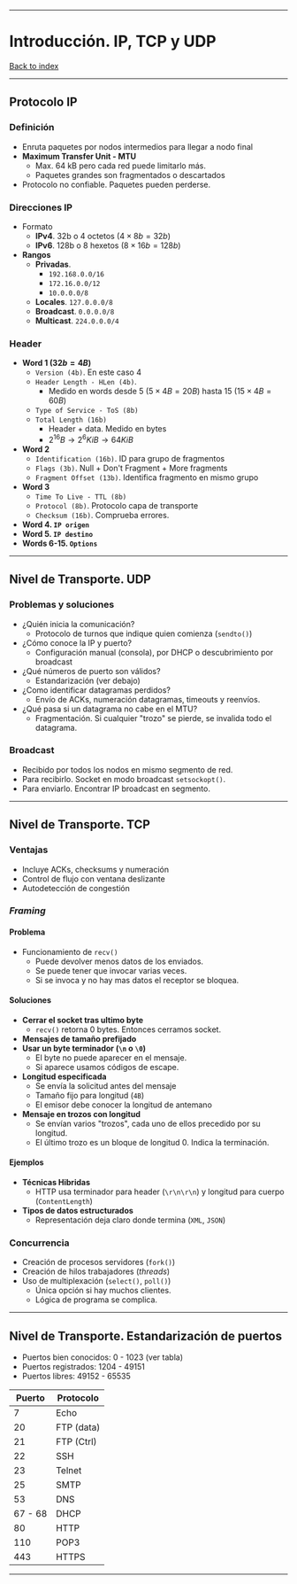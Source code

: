 
---
# Introducción. IP, TCP y UDP

[Back to index](../README.md)

---
## Protocolo IP
### Definición
- Enruta paquetes por nodos intermedios para llegar a nodo final
- **Maximum Transfer Unit - MTU**
	- Max. 64 kB pero cada red puede limitarlo más.
	- Paquetes grandes son fragmentados o descartados
- Protocolo no confiable. Paquetes pueden perderse.
### Direcciones IP
- Formato
	- **IPv4**. 32b o 4 octetos ($4\times8b = 32b$)
	- **IPv6**. 128b o 8 hexetos ($8\times16b = 128b$)
- **Rangos**
	- **Privadas**.
		- `192.168.0.0/16`
		- `172.16.0.0/12`
		- `10.0.0.0/8`
	- **Locales**. `127.0.0.0/8`
	- **Broadcast**. `0.0.0.0/8`
	- **Multicast**. `224.0.0.0/4`
### Header
- **Word 1 ($32b = 4B$)**
	- `Version (4b)`. En este caso 4
	- `Header Length - HLen (4b)`.
		- Medido en words desde 5 ($5\times4B = 20B$) hasta 15 ($15\times4B = 60B$)
	- `Type of Service - ToS (8b)`
	- `Total Length (16b)`
		- Header + data. Medido en bytes
		- $2^{16} B \to 2^6 KiB \to 64 KiB$
- **Word 2**
	- `Identification (16b)`. ID para grupo de fragmentos
	- `Flags (3b)`. Null + Don't Fragment + More fragments
	- `Fragment Offset (13b)`. Identifica fragmento en mismo grupo
- **Word 3**
	- `Time To Live - TTL (8b)`
	- `Protocol (8b)`. Protocolo capa de transporte
	- `Checksum (16b)`. Comprueba errores.
- **Word 4. `IP origen`**
- **Word 5. `IP destino`**
- **Words 6-15. `Options`**
---
## Nivel de Transporte. UDP
### Problemas y soluciones
- ¿Quién inicia la comunicación?
	- Protocolo de turnos que indique quien comienza (`sendto()`)
- ¿Cómo conoce la IP y puerto?
	- Configuración manual (consola), por DHCP o descubrimiento por broadcast
- ¿Qué números de puerto son válidos?
	- Estandarización (ver debajo)
- ¿Como identificar datagramas perdidos?
	- Envío de ACKs, numeración datagramas, timeouts y reenvíos.
- ¿Qué pasa si un datagrama no cabe en el MTU?
	- Fragmentación. Si cualquier "trozo" se pierde, se invalida todo el datagrama.
### Broadcast
- Recibido por todos los nodos en mismo segmento de red.
- Para recibirlo. Socket en modo broadcast `setsockopt()`.
- Para enviarlo. Encontrar IP broadcast en segmento.
---
## Nivel de Transporte. TCP
### Ventajas
- Incluye ACKs, checksums y numeración
- Control de flujo con ventana deslizante
- Autodetección de congestión
### *Framing*
#### Problema
- Funcionamiento de `recv()`
	- Puede devolver menos datos de los enviados.
	- Se puede tener que invocar varias veces.
	- Si se invoca y no hay mas datos el receptor se bloquea.
#### Soluciones
- **Cerrar el socket tras ultimo byte**
	- `recv()` retorna 0 bytes. Entonces cerramos socket.
- **Mensajes de tamaño prefijado**
- **Usar un byte terminador (`\n` o `\0`)**
	- El byte no puede aparecer en el mensaje.
	- Si aparece usamos códigos de escape.
- **Longitud especificada**
	- Se envía la solicitud antes del mensaje
	- Tamaño fijo para longitud (`4B`)
	- El emisor debe conocer la longitud de antemano
- **Mensaje en trozos con longitud**
	- Se envían varios "trozos", cada uno de ellos precedido por su longitud.
	- El último trozo es un bloque de longitud 0. Indica la terminación.
#### Ejemplos
- **Técnicas Hibridas**
	- HTTP usa terminador para header (`\r\n\r\n`) y longitud para cuerpo (`ContentLength`)
- **Tipos de datos estructurados**
	- Representación deja claro donde termina (`XML`, `JSON`)
### Concurrencia
- Creación de procesos servidores (`fork()`)
- Creación de hilos trabajadores (*threads*)
- Uso de multiplexación (`select()`, `poll()`)
	- Única opción si hay muchos clientes.
	- Lógica de programa se complica.
---
## Nivel de Transporte. Estandarización de puertos
- Puertos bien conocidos: 0 - 1023 (ver tabla)
- Puertos registrados: 1204 - 49151
- Puertos libres: 49152 - 65535

| Puerto  | Protocolo  |
| ------- | ---------- |
| 7       | Echo       |
| 20      | FTP (data) |
| 21      | FTP (Ctrl) |
| 22      | SSH        |
| 23      | Telnet     |
| 25      | SMTP       |
| 53      | DNS        |
| 67 - 68 | DHCP       |
| 80      | HTTP       |
| 110     | POP3       |
| 443     | HTTPS      |

---
